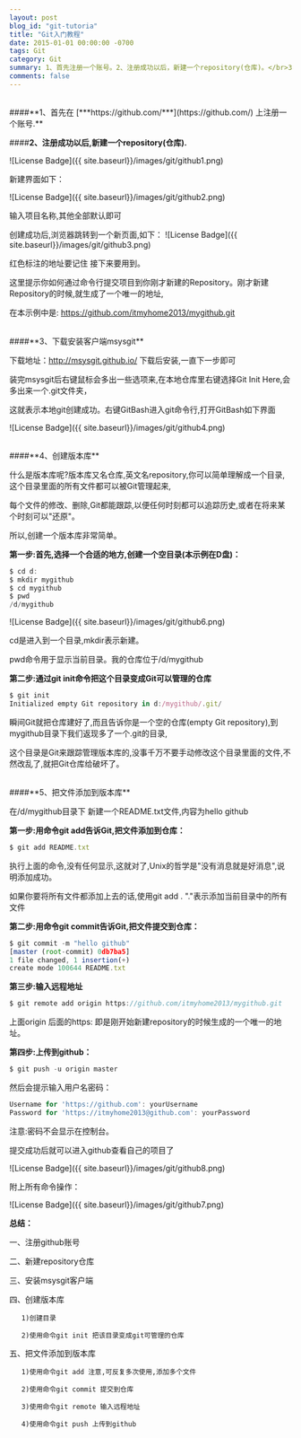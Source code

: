 ```yaml
---
layout: post
blog_id: "git-tutoria"
title: "Git入门教程"
date: 2015-01-01 00:00:00 -0700
tags: Git
category: Git
summary: 1、首先注册一个账号。2、注册成功以后，新建一个repository(仓库)。</br>3、下载安装客户端msysgit。4、创建版本库。5、把文件添加到版本库
comments: false
---
```

</br>
####**1、首先在 [***https://github.com/***](https://github.com/)  上注册一个账号.**
   
####**2、注册成功以后,新建一个repository(仓库).**
    
![License Badge]({{ site.baseurl}}/images/git/github1.png)

新建界面如下：
  
![License Badge]({{ site.baseurl}}/images/git/github2.png)
  
输入项目名称,其他全部默认即可

创建成功后,浏览器跳转到一个新页面,如下：
![License Badge]({{ site.baseurl}}/images/git/github3.png)

红色标注的地址要记住 接下来要用到。
  
这里提示你如何通过命令行提交项目到你刚才新建的Repository。刚才新建Repository的时候,就生成了一个唯一的地址,
  
在本示例中是: https://github.com/itmyhome2013/mygithub.git

<br />
####**3、下载安装客户端msysgit**

下载地址：http://msysgit.github.io/  下载后安装,一直下一步即可

装完msysgit后右键鼠标会多出一些选项来,在本地仓库里右键选择Git Init Here,会多出来一个.git文件夹，

这就表示本地git创建成功。右键GitBash进入git命令行,打开GitBash如下界面

![License Badge]({{ site.baseurl}}/images/git/github4.png)

<br />
####**4、创建版本库**

什么是版本库呢?版本库又名仓库,英文名repository,你可以简单理解成一个目录,这个目录里面的所有文件都可以被Git管理起来,

每个文件的修改、删除,Git都能跟踪,以便任何时刻都可以追踪历史,或者在将来某个时刻可以"还原"。

所以,创建一个版本库非常简单。

**第一步:首先,选择一个合适的地方,创建一个空目录(本示例在D盘)：**

```javascript
$ cd d:  
$ mkdir mygithub  
$ cd mygithub  
$ pwd  
/d/mygithub 
```
![License Badge]({{ site.baseurl}}/images/git/github6.png)

cd是进入到一个目录,mkdir表示新建。

pwd命令用于显示当前目录。我的仓库位于/d/mygithub

**第二步:通过git init命令把这个目录变成Git可以管理的仓库**

```javascript
$ git init  
Initialized empty Git repository in d:/mygithub/.git/ 
```

瞬间Git就把仓库建好了,而且告诉你是一个空的仓库(empty Git repository),到mygithub目录下我们返现多了一个.git的目录,

这个目录是Git来跟踪管理版本库的,没事千万不要手动修改这个目录里面的文件,不然改乱了,就把Git仓库给破坏了。

<br />
####**5、把文件添加到版本库**

在/d/mygithub目录下 新建一个README.txt文件,内容为hello github

**第一步:用命令git add告诉Git,把文件添加到仓库：**
 
```javascript
$ git add README.txt 
```
执行上面的命令,没有任何显示,这就对了,Unix的哲学是"没有消息就是好消息",说明添加成功。

如果你要将所有文件都添加上去的话,使用git add .  "."表示添加当前目录中的所有文件

**第二步:用命令git commit告诉Git,把文件提交到仓库：**

```javascript
$ git commit -m "hello github"  
[master (root-commit) 0db7ba5]  
1 file changed, 1 insertion(+)  
create mode 100644 README.txt  
```

**第三步:输入远程地址**

```javascript
$ git remote add origin https://github.com/itmyhome2013/mygithub.git 
```

上面origin 后面的https: 即是刚开始新建repository的时候生成的一个唯一的地址。

**第四步:上传到github：**

```javascript
$ git push -u origin master  
```

然后会提示输入用户名密码：

```javascript
Username for 'https://github.com': yourUsername  
Password for 'https://itmyhome2013@github.com': yourPassword  
```

注意:密码不会显示在控制台。

提交成功后就可以进入github查看自己的项目了

![License Badge]({{ site.baseurl}}/images/git/github8.png)

附上所有命令操作：

![License Badge]({{ site.baseurl}}/images/git/github7.png)

**总结：**

一、注册github账号

二、新建repository仓库

三、安装msysgit客户端

四、创建版本库

       1)创建目录

       2)使用命令git init 把该目录变成git可管理的仓库

五、把文件添加到版本库

       1)使用命令git add 注意,可反复多次使用,添加多个文件

       2)使用命令git commit 提交到仓库

       3)使用命令git remote 输入远程地址

       4)使用命令git push 上传到github
	   
	   
	   
[id]: http://example.com/  "Optional Title Here"